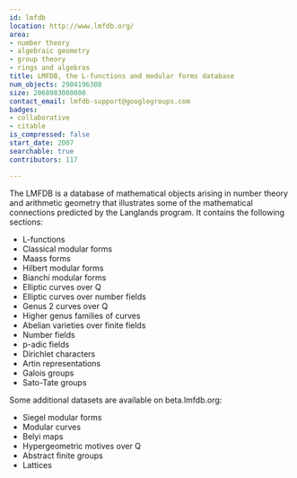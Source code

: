```yaml
---
id: lmfdb
location: http://www.lmfdb.org/
area:
- number theory
- algebraic geometry
- group theory
- rings and algebras
title: LMFDB, the L-functions and modular forms database
num_objects: 2904196308
size: 2068983000000
contact_email: lmfdb-support@googlegroups.com
badges:
- collaborative
- citable
is_compressed: false
start_date: 2007
searchable: true
contributors: 117

---
```


The LMFDB is a database of mathematical objects arising in number theory and arithmetic geometry that illustrates some of the mathematical connections predicted by the Langlands program.  It contains the following sections:

* L-functions
* Classical modular forms
* Maass forms
* Hilbert modular forms
* Bianchi modular forms
* Elliptic curves over Q
* Elliptic curves over number fields
* Genus 2 curves over Q
* Higher genus families of curves
* Abelian varieties over finite fields
* Number fields
* p-adic fields
* Dirichlet characters
* Artin representations
* Galois groups
* Sato-Tate groups

Some additional datasets are available on beta.lmfdb.org:

* Siegel modular forms
* Modular curves
* Belyi maps
* Hypergeometric motives over Q
* Abstract finite groups
* Lattices